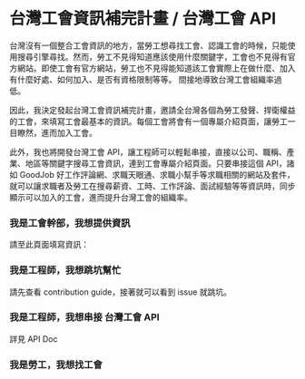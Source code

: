 # 台灣工會資訊補完計畫 / 台灣工會 API 
台灣沒有一個整合工會資訊的地方，當勞工想尋找工會、認識工會的時候，只能使用搜尋引擎尋找。然而，勞工不見得知道應該使用什麼關鍵字，工會也不見得有官方網站。即使工會有官方網站，勞工也不見得能知道該工會實際上在做什麼、加入有什麼好處、如何加入、是否有資格限制等等。 間接地導致台灣工會組織率過低。

因此，我決定發起台灣工會資訊補完計畫，邀請全台灣各個為勞工發聲、捍衛權益的工會，來填寫工會最基本的資訊。每個工會將會有一個專屬介紹頁面，讓勞工一目瞭然，進而加入工會。

此外，我也將開發台灣工會 API，讓工程師可以輕鬆串接，直接以公司、職稱、產業、地區等關鍵字搜尋工會資訊，連到工會專屬介紹頁面。只要串接這個 API，諸如 GoodJob 好工作評論網、求職天眼通、求職小幫手等求職相關的網站及套件，就可以讓求職者及勞工在搜尋薪資、工時、工作評論、面試經驗等等資訊時，同步顯示可以加入的工會，進而提升台灣工會的組織率。

### 我是工會幹部，我想提供資訊
請至此頁面填寫資訊：

### 我是工程師，我想跳坑幫忙
請先查看 contribution guide，接著就可以看到 issue 就跳坑。

### 我是工程師，我想串接 台灣工會 API 
詳見 API Doc

### 我是勞工，我想找工會

